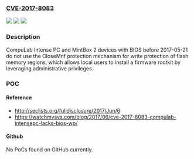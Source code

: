 ### [CVE-2017-8083](https://cve.mitre.org/cgi-bin/cvename.cgi?name=CVE-2017-8083)
![](https://img.shields.io/static/v1?label=Product&message=n%2Fa&color=blue)
![](https://img.shields.io/static/v1?label=Version&message=n%2Fa&color=blue)
![](https://img.shields.io/static/v1?label=Vulnerability&message=n%2Fa&color=brighgreen)

### Description

CompuLab Intense PC and MintBox 2 devices with BIOS before 2017-05-21 do not use the CloseMnf protection mechanism for write protection of flash memory regions, which allows local users to install a firmware rootkit by leveraging administrative privileges.

### POC

#### Reference
- http://seclists.org/fulldisclosure/2017/Jun/6
- https://watchmysys.com/blog/2017/06/cve-2017-8083-compulab-intensepc-lacks-bios-wp/

#### Github
No PoCs found on GitHub currently.

